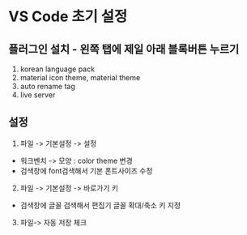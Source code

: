 
# VS Code 초기 설정

## 플러그인 설치 - 왼쪽 탭에 제일 아래 블록버튼 누르기
1. korean language pack
2. material icon theme, material theme
3. auto rename tag
4. live server

## 설정
1. 파일 -> 기본설정 -> 설정 
- 워크벤치 -> 모양 : color theme 변경
- 검색창에 font검색해서 기본 폰트사이즈 수정
2. 파일 -> 기본설정 -> 바로가기 키
- 검색창에 글꼴 검색해서 편집기 글꼴 확대/축소 키 지정

3. 파일-> 자동 저장 체크 